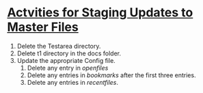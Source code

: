 # <u>Actvities for Staging Updates to Master Files</u>

1. Delete the Testarea directory.
2. Delete t1 directory in the docs folder.
3. Update the appropriate Config file.
   1. Delete any entry in _openfiles_
   2. Delete any entries in _bookmarks_ after the first three entries. 
   3. Delete any entries in _recentfiles_.